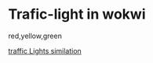 # Trafic-light in wokwi
red,yellow,green

[traffic Lights similation](https://wokwi.com/projects/397404002695826433)
